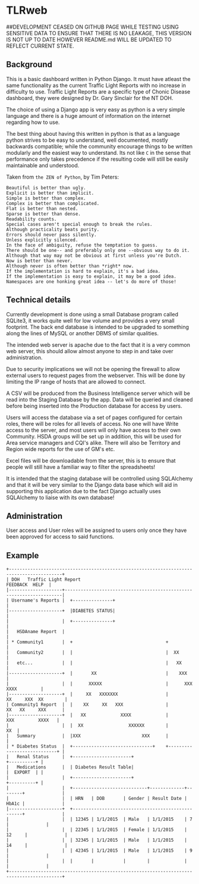# TLRweb

##DEVELOPMENT CEASED ON GITHUB PAGE WHILE TESTING USING SENSITIVE DATA TO ENSURE THAT THERE IS NO LEAKAGE, THIS VERSION IS NOT UP TO DATE HOWEVER README.md WILL BE UPDATED TO REFLECT CURRENT STATE.

## Background
This is a basic dashboard written in Python Django. It must have atleast the same functionality as the current Traffic Light Reports with no increase in difficulty to use. Traffic Light Reports are a specific type of Chonic Disease dashboard, they were designed by Dr. Gary Sinclair for the NT DOH.

The choice of using a Django app is very easy as python is a very simple language and there is a huge amount of information on the internet regarding how to use.

The best thing about having this written in python is that as a language python strives to be easy to understand, well documented, mostly backwards compatible; while the community encourage things to be written modularly and the easiest way to understand. Its not like `C` in the sense that performance only takes precedence if the resulting code will still be easily maintainable and understood.

Taken from `the ZEN of Python`, by Tim Peters:

    Beautiful is better than ugly.
    Explicit is better than implicit.
    Simple is better than complex.
    Complex is better than complicated.
    Flat is better than nested.
    Sparse is better than dense.
    Readability counts.
    Special cases aren't special enough to break the rules.
    Although practicality beats purity.
    Errors should never pass silently.
    Unless explicitly silenced.
    In the face of ambiguity, refuse the temptation to guess.
    There should be one-- and preferably only one --obvious way to do it.
    Although that way may not be obvious at first unless you're Dutch.
    Now is better than never.
    Although never is often better than *right* now.
    If the implementation is hard to explain, it's a bad idea.
    If the implementation is easy to explain, it may be a good idea.
    Namespaces are one honking great idea -- let's do more of those!
    
## Technical details
Currently development is done using a small Database program called SQLite3, it works quite well for low volume and provides a very small footprint. The back end database is intended to be upgraded to something along the lines of MySQL or another DBMS of similar qualities.

The intended web server is apache due to the fact that it is a very common web server, this should allow almost anyone to step in and take over administration.

Due to security implications we will not be opening the firewall to allow external users to request pages from the webserver. This will be done by limiting the IP range of hosts that are allowed to connect.

A CSV will be produced from the Business Intelligence server which will be read into the Staging Database by the app. Data will be queried and cleaned before being inserted into the Production database for access by users.

Users will access the database via a set of pages configured for certain roles, there will be roles for all levels of access. No one will have Write access to the server, and most users will only have access to their own Community. HSDA groups will be set up in addition, this will be used for Area service managers and CQI's alike. There will also be Territory and Region wide reports for the use of GM's etc.

Excel files will be downloadable from the server, this is to ensure that people will still have a familiar way to filter the spreadsheets!

It is intended that the staging database will be controlled using SQLAlchemy and that it will be very similar to the Django data base which will aid in supporting this application due to the fact Django actually uses SQLAlchemy to liaise with its own database!



## Administration
User access and User roles will be assigned to users only once they have been approved for access to said functions.


## Example

    +------------------------------------------------------------------------------------------+
    | DOH   Traffic Light Report                                               FEEDBACK  HELP  |
    |--------------------+---------------------------------------------------------------------|
    | Username's Reports |  +---------------+                                                  |
    |--------------------+  |DIABETES STATUS|                                                  |
    |                    |  +---------------+                                                  |
    |   HSDAname Report  |                                                                     |
    | * Community1       |  +                                   +                              |
    |   Community2       |  |                                   |  XX                          |
    |   etc...           |  |                                   |   XX                         |
    |--------------------+  |       XX                          |    XXX                       |
    |                    |  |      XXXXX                        |      XXX        XXXX         |
    |--------------------+  |     XX   XXXXXXX                  |        XX     XXX  XX        |
    | Community1 Report  |  |    XX     XX   XXX                |         XX   XX     XXX      |
    |--------------------+  |   XX             XXXX             |           XXX         XXXX   |
    |                    |  |  XX                 XXXXXX        |                          XX  |
    |   Summary          |  |XXX                       XXX      |                              |
    | * Diabetes Status  |  +------------------------------+    +----------------------------+ |
    |   Renal Status     |  +----------------------+                              +----------+ |
    |   Medications      |  | Diabetes Result Table|                              |  EXPORT  | |
    |                    |  +----------------------+                              +----------+ |
    |                    |  +----------------------------+-------------+--------+              |
    |                    |  | HRN   | DOB       | Gender | Result Date |  HbA1c |              |
    |--------------------+  +---------------------------------------------------+              |
    |                    |  | 12345 | 1/1/2015  | Male   | 1/1/2015    | 7      |              |
    |                    |  | 22345 | 1/1/2015  | Female | 1/1/2015    | 12     |              |
    |                    |  | 32345 | 1/1/2015  | Male   | 1/1/2015    | 14     |              |
    |                    |  | 42345 | 1/1/2015  | Male   | 1/1/2015    | 9      |              |
    |                    |  |       |           |        |             |        |              |
    +------------------------------------------------------------------------------------------+
